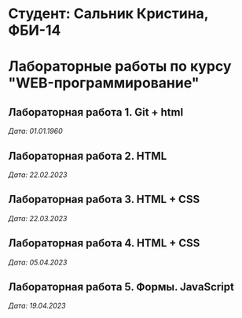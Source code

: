 # Студент: Сальник Кристина, ФБИ-14

# Лабораторные работы по курсу "WEB-программирование"

## Лабораторная работа 1. Git + html

*Дата: 01.01.1960*

## Лабораторная работа 2. HTML

*Дата: 22.02.2023*

## Лабораторная работа 3. HTML + CSS

*Дата: 22.03.2023*

## Лабораторная работа 4. HTML + CSS

*Дата: 05.04.2023*

## Лабораторная работа 5. Формы. JavaScript

*Дата: 19.04.2023*
